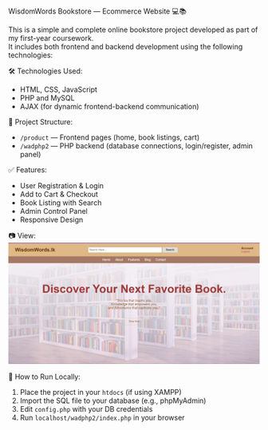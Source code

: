 WisdomWords Bookstore — Ecommerce Website 💻📚

This is a simple and complete online bookstore project developed as part of my first-year coursework.  
It includes both frontend and backend development using the following technologies:

🛠 Technologies Used:
- HTML, CSS, JavaScript
- PHP and MySQL
- AJAX (for dynamic frontend-backend communication)

📁 Project Structure:
- `/product` — Frontend pages (home, book listings, cart)
- `/wadphp2` — PHP backend (database connections, login/register, admin panel)

✅ Features:
- User Registration & Login
- Add to Cart & Checkout
- Book Listing with Search
- Admin Control Panel
- Responsive Design

📷 View:
![Homepage Screenshot](Home.png)


📌 How to Run Locally:
1. Place the project in your `htdocs` (if using XAMPP)
2. Import the SQL file to your database (e.g., phpMyAdmin)
3. Edit `config.php` with your DB credentials
4. Run `localhost/wadphp2/index.php` in your browser

